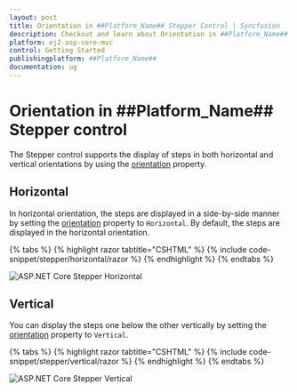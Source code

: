 ```yaml
---
layout: post
title: Orientation in ##Platform_Name## Stepper Control | Syncfusion
description: Checkout and learn about Orientation in ##Platform_Name## Stepper control of Syncfusion Essential JS 2 and more details.
platform: ej2-asp-core-mvc
control: Getting Started
publishingplatform: ##Platform_Name##
documentation: ug
---
```


# Orientation in ##Platform_Name## Stepper control

The Stepper control supports the display of steps in both horizontal and vertical orientations by using the [orientation](https://help.syncfusion.com/cr/aspnetcore-js2/Syncfusion.EJ2.Navigations.Stepper.html#Syncfusion_EJ2_Navigations_Stepper_Orientation) property.

## Horizontal

In horizontal orientation, the steps are displayed in a side-by-side manner by setting the [orientation](https://help.syncfusion.com/cr/aspnetcore-js2/Syncfusion.EJ2.Navigations.Stepper.html#Syncfusion_EJ2_Navigations_Stepper_Orientation) property to `Horizontal`. By default, the steps are displayed in the horizontal orientation.

{% tabs %}
{% highlight razor tabtitle="CSHTML" %}
{% include code-snippet/stepper/horizontal/razor %}
{% endhighlight %}
{% endtabs %}

![ASP.NET Core Stepper Horizontal](images/stepper-horizontal.jpg)

## Vertical

You can display the steps one below the other vertically by setting the [orientation](https://help.syncfusion.com/cr/aspnetcore-js2/Syncfusion.EJ2.Navigations.Stepper.html#Syncfusion_EJ2_Navigations_Stepper_Orientation) property to `Vertical`.

{% tabs %}
{% highlight razor tabtitle="CSHTML" %}
{% include code-snippet/stepper/vertical/razor %}
{% endhighlight %}
{% endtabs %}

![ASP.NET Core Stepper Vertical](images/stepper-vertical.jpg)